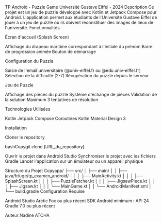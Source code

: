 TP Android - Puzzle Game
Université Gustave Eiffel - 2024
Description
Ce projet est un jeu de puzzle développé avec Kotlin et Jetpack Compose pour Android. L'application permet aux étudiants de l'Université Gustave Eiffel de jouer à un jeu de puzzle où ils doivent reconstituer des images de lieux de l'université.
Fonctionnalités

Écran d'accueil (Splash Screen)

Affichage du drapeau maritime correspondant à l'initiale du prénom
Barre de progression animée
Bouton de démarrage


Configuration du Puzzle

Saisie de l'email universitaire (@univ-eiffel.fr ou @edu.univ-eiffel.fr)
Sélection de la difficulté (2-7)
Récupération du puzzle depuis le serveur


Jeu de Puzzle

Affichage des pièces du puzzle
Système d'échange de pièces
Validation de la solution
Maximum 3 tentatives de résolution



Technologies Utilisées

Kotlin
Jetpack Compose
Coroutines Kotlin
Material Design 3

Installation

Cloner le repository

bashCopygit clone [URL_du_repository]

Ouvrir le projet dans Android Studio
Synchroniser le projet avec les fichiers Gradle
Lancer l'application sur un émulateur ou un appareil physique

Structure du Projet
Copyapp/
├── src/
│   ├── main/
│   │   ├── java/fr/uge/tp_examen_android/
│   │   │   ├── MainActivity.kt
│   │   │   ├── SplashScreen.kt
│   │   │   ├── PuzzleFetcher.kt
│   │   │   ├── JigsawPiece.kt
│   │   │   ├── Jigsaw.kt
│   │   │   └── MainGame.kt
│   │   └── AndroidManifest.xml
│   └── build.gradle
Configuration Requise

Android Studio Arctic Fox ou plus récent
SDK Android minimum : API 24
Gradle 7.0 ou plus récent

Auteur:Nadine ATCHA
